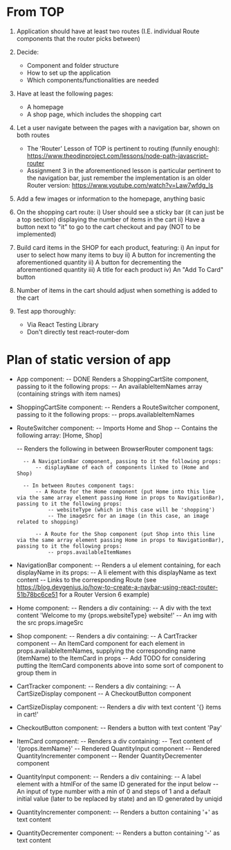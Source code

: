 # From TOP

1. Application should have at least two routes (I.E. individual Route components that the router picks between)

2. Decide:
    - Component and folder structure
    - How to set up the application
    - Which components/functionalities are needed

3. Have at least the following pages:
    - A homepage
    - A shop page, which includes the shopping cart

4. Let a user navigate between the pages with a navigation bar, shown on both routes
    - The 'Router' Lesson of TOP is pertinent to routing (funnily enough): https://www.theodinproject.com/lessons/node-path-javascript-router
    - Assignment 3 in the aforementioned lesson is particular pertinent to the navigation bar, just remember the implementation is an older Router version: https://www.youtube.com/watch?v=Law7wfdg_ls

5. Add a few images or information to the homepage, anything basic

6. On the shopping cart route:
    i) User should see a sticky bar (it can just be a top section) displaying the number of items in the cart
    ii) Have a button next to "it" to go to the cart checkout and pay (NOT to be implemented)

7. Build card items in the SHOP for each product, featuring:
    i) An input for user to select how many items to buy
    ii) A button for incrementing the aforementioned quantity
    ii) A button for decrementing the aforementioned quantity
    iii) A title for each product
    iv) An "Add To Card" button

8. Number of items in the cart should adjust when something is added to the cart

9. Test app thoroughly:
    - Via React Testing Library
    - Don't directly test react-router-dom

# Plan of static version of app

- App component:
    -- DONE Renders a ShoppingCartSite component, passing to it the following props:
        -- An availableItemNames array (containing strings with item names)

- ShoppingCartSite component:
    -- Renders a RouteSwitcher component, passing to it the following props:
        -- props.availableItemNames

- RouteSwitcher component:
    -- Imports Home and Shop
    -- Contains the following array: [Home, Shop]

    -- Renders the following in between BrowserRouter component tags:

        -- A NavigationBar component, passing to it the following props:
            -- displayName of each of components linked to (Home and Shop)

        -- In between Routes component tags:
            -- A Route for the Home component (put Home into this line via the same array element passing Home in props to NavigationBar), passing to it the following props:
                -- websiteType (which in this case will be 'shopping')
                -- The imageSrc for an image (in this case, an image related to shopping)

            -- A Route for the Shop component (put Shop into this line via the same array element passing Home in props to NavigationBar), passing to it the following props:
                -- props.availableItemNames

- NavigationBar component:
    -- Renders a ul element containing, for each displayName in its props:
        -- A li element with this displayName as text content
        -- Links to the corresponding Route (see https://blog.devgenius.io/how-to-create-a-navbar-using-react-router-51b78bc6ce51 for a Router Version 6 example)

- Home component:
    -- Renders a div containing:
        -- A div with the text content 'Welcome to my {props.websiteType} website!'
        -- An img with the src props.imageSrc

- Shop component:
    -- Renders a div containing:
        -- A CartTracker component
        -- An ItemCard component for each element in props.availableItemNames, supplying the corresponding name (itemName) to the ItemCard in props
        -- Add TODO for considering putting the ItemCard components above into some sort of component to group them in

- CartTracker component:
    -- Renders a div containing:
        -- A CartSizeDisplay component
        -- A CheckoutButton component

- CartSizeDisplay component:
    -- Renders a div with text content '{} items in cart!'

- CheckoutButton component:
    -- Renders a button with text content 'Pay'

- ItemCard component:
    -- Renders a div containing:
        -- Text content of '{props.itemName}'
        -- Rendered QuantityInput component
        -- Rendered QuantityIncrementer component
        -- Render QuantityDecrementer component

- QuantityInput component:
    -- Renders a div containing:
        -- A label element with a htmlFor of the same ID generated for the input below
        -- An input of type number with a min of 0 and steps of 1 and a default initial value (later to be replaced by state) and an ID generated by uniqid

- QuantityIncrementer component:
    -- Renders a button containing '+' as text content

- QuantityDecrementer component:
    -- Renders a button containing '-' as text content